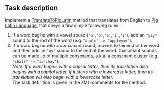 ## Task description

Implement a [TranslateToPigLatin]() method that translates from English to [Pig Latin Language](https://en.wikipedia.org/wiki/Pig_Latin), that obeys a few simple following rules:
1. If a word begins with a vowel sound (`'a'`,`'o'`,`'e'`,`'i'`,`'u'`), add an `"yay"` sound to the end of the word (e.g. `"apple" -> "appleyay"`).
1. If a word begins with a consonant sound, move it to the end of the word and then add an `"ay"` sound to the end of the word. Consonant sounds can be made up of multiple consonants, a.k.a. a consonant cluster (e.g. `"chair" -> "airchay"`).     
_Note: If a word begins with a capital letter, then its translation also begins with a capital letter, if it starts with a lowercase letter, then its translation will also begin with a lowercase letter._     
The task definition is given in the XML-comments for the method.
